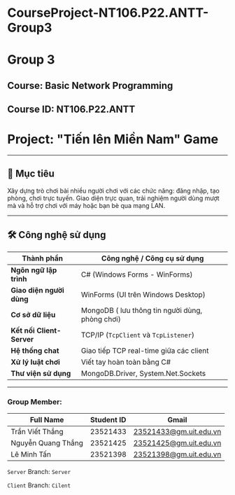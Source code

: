 # CourseProject-NT106.P22.ANTT-Group3
# Group 3
## Course: Basic Network Programming 
## Course ID: NT106.P22.ANTT
# Project: "Tiến lên Miền Nam" Game
---

## 📌 Mục tiêu
Xây dựng trò chơi bài nhiều người chơi với các chức năng: đăng nhập, tạo phòng, chơi trực tuyến. Giao diện trực quan, trải nghiệm người dùng mượt mà và hỗ trợ chơi với máy hoặc bạn bè qua mạng LAN.

---

## 🛠️ Công nghệ sử dụng

| Thành phần              | Công nghệ / Công cụ sử dụng                             |
|------------------------|----------------------------------------------------------|
| **Ngôn ngữ lập trình**  | C# (Windows Forms - WinForms)                            |
| **Giao diện người dùng**| WinForms (UI trên Windows Desktop)                       |
| **Cơ sở dữ liệu**       | MongoDB ( lưu thông tin người dùng, phòng chơi)   |
| **Kết nối Client-Server**| TCP/IP (`TcpClient` và `TcpListener`)                  |
| **Hệ thống chat**       | Giao tiếp TCP real-time giữa các client                 |
| **Xử lý luật chơi**     | Viết tay hoàn toàn bằng C#                              |
| **Thư viện sử dụng**    | MongoDB.Driver, System.Net.Sockets                      |

---

### Group Member:
| Full Name | Student ID | Gmail |
|--------------|-------|------|
| Trần Viết Thắng | 23521433 | [23521433@gm.uit.edu.vn](mailto:23521433@gm.uit.edu.vn) |
| Nguyễn Quang Thắng | 23521425 | [23521425@gm.uit.edu.vn](mailto:23521425@gm.uit.edu.vn) | 
| Lê Minh Tấn | 23521398 | [23521398@gm.uit.edu.vn](mailto:23521398@gm.uit.edu.vn) | 



`Server` Branch: `Server`

`Client` Branch: `Cilent`
